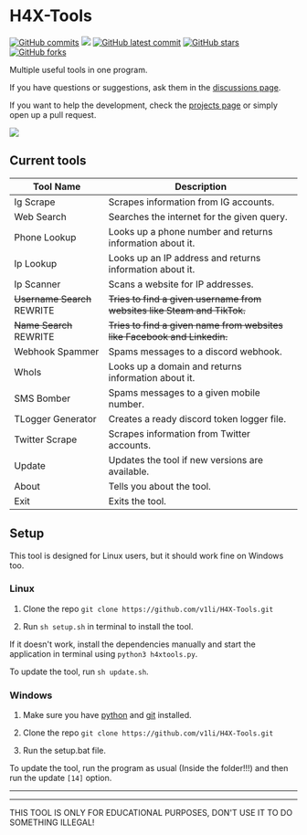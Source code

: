 # H4X-Tools
[![GitHub commits](https://badgen.net/github/commits/V1li/H4X-Tools)](https://GitHub.com/V1li/H4X-Tools/commit/)
![](https://img.shields.io/github/languages/code-size/v1li/h4x-tools)
[![GitHub latest commit](https://badgen.net/github/last-commit/HerraVp/H4X-Tools)](https://GitHub.com/V1li/H4X-Tools/commit/)
[![GitHub stars](https://badgen.net/github/stars/V1li/H4X-Tools)](https://GitHub.com/V1li/H4X-Tools/stargazers/)
[![GitHub forks](https://badgen.net/github/forks/V1li/H4X-Tools)](https://GitHub.com/V1li/H4X-Tools/network/)

Multiple useful tools in one program.

If you have questions or suggestions, ask them in the [discussions page](https://github.com/V1li/H4X-Tools/discussions/3).

If you want to help the development, check the [projects page](https://github.com/users/V1li/projects/2) or simply open up a pull request.


![](https://github.com/V1li/H4X-Tools/blob/master/img/gui-v0.2.5%2B.png)

## Current tools
| Tool Name                   | Description                                                              |
|-----------------------------|--------------------------------------------------------------------------|
| Ig Scrape                   | Scrapes information from IG accounts.                                    |
| Web Search                  | Searches the internet for the given query.                               |
| Phone Lookup                | Looks up a phone number and returns information about it.                |
| Ip Lookup                   | Looks up an IP address and returns information about it.                 |
| Ip Scanner                  | Scans a website for IP addresses.                                        |
| ~~Username Search~~ REWRITE | ~~Tries to find a given username from websites like Steam and TikTok.~~  |
| ~~Name Search~~ REWRITE     | ~~Tries to find a given name from websites like Facebook and Linkedin.~~ |
| Webhook Spammer             | Spams messages to a discord webhook.                                     |
| WhoIs                       | Looks up a domain and returns information about it.                      |
| SMS Bomber                  | Spams messages to a given mobile number.                                 |
| TLogger Generator           | Creates a ready discord token logger file.                               |
| Twitter Scrape              | Scrapes information from Twitter accounts.                               |
| Update                      | Updates the tool if new versions are available.                          |
| About                       | Tells you about the tool.                                                |
| Exit                        | Exits the tool.                                                          |


## Setup
This tool is designed for Linux users, but it should work fine on Windows too.

### Linux
1. Clone the repo `git clone https://github.com/v1li/H4X-Tools.git`

2. Run `sh setup.sh` in terminal to install the tool.

If it doesn't work, install the dependencies manually and start the application in terminal using `python3 h4xtools.py`.

To update the tool, run `sh update.sh`.

### Windows
1. Make sure you have [python](https://www.python.org/downloads/) and [git](https://git-scm.com/downloads) installed.

2. Clone the repo `git clone https://github.com/v1li/H4X-Tools.git`

3. Run the setup.bat file.

To update the tool, run the program as usual (Inside the folder!!!) and then run the update `[14]` option.

-------------------------------------------
-------------------------------------------
THIS TOOL IS ONLY FOR EDUCATIONAL PURPOSES, DON'T USE IT TO DO SOMETHING ILLEGAL!
